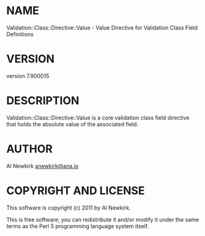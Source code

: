 # NAME

Validation::Class::Directive::Value - Value Directive for Validation Class Field Definitions

# VERSION

version 7.900015

# DESCRIPTION

Validation::Class::Directive::Value is a core validation class field directive
that holds the absolute value of the associated field.

# AUTHOR

Al Newkirk <anewkirk@ana.io>

# COPYRIGHT AND LICENSE

This software is copyright (c) 2011 by Al Newkirk.

This is free software; you can redistribute it and/or modify it under
the same terms as the Perl 5 programming language system itself.
